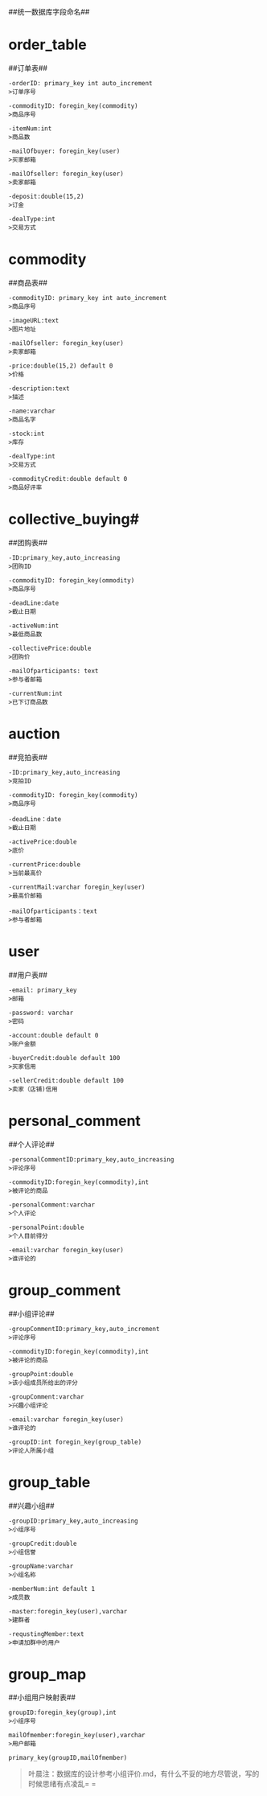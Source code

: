 ##统一数据库字段命名##

# order_table #
##订单表##
    
    -orderID: primary_key int auto_increment
    >订单序号
    
    -commodityID: foregin_key(commodity)
    >商品序号
    
    -itemNum:int
    >商品数
    
    -mailOfbuyer: foregin_key(user)
    >买家邮箱
    
    -mailOfseller: foregin_key(user)
    >卖家邮箱
    
    -deposit:double(15,2)
    >订金
    
    -dealType:int
    >交易方式
    
    
# commodity #
##商品表##

    -commodityID: primary_key int auto_increment
    >商品序号
    
    -imageURL:text
    >图片地址
    
    -mailOfseller: foregin_key(user)
    >卖家邮箱
    
    -price:double(15,2) default 0
    >价格
    
    -description:text
    >描述
    
    -name:varchar
    >商品名字
    
    -stock:int
    >库存
    
    -dealType:int
    >交易方式
    
    -commodityCredit:double default 0
    >商品好评率
    
# collective_buying#
##团购表##

    -ID:primary_key,auto_increasing
    >团购ID
    
    -commodityID: foregin_key(ommodity)
    >商品序号
    
    -deadLine:date
    >截止日期
    
    -activeNum:int 
    >最低商品数
    
    -collectivePrice:double
    >团购价
    
    -mailOfparticipants: text
    >参与者邮箱
    
    -currentNum:int 
    >已下订商品数
    
    
# auction #
##竞拍表##

    -ID:primary_key,auto_increasing
    >竞拍ID
    
    -commodityID: foregin_key(commodity)
    >商品序号
    
    -deadLine：date
    >截止日期
    
    -activePrice:double
    >底价
    
    -currentPrice:double
    >当前最高价
    
    -currentMail:varchar foregin_key(user)
    >最高价邮箱
    
    -mailOfparticipants：text
    >参与者邮箱
    
    
# user #
##用户表##

    -email: primary_key
    >邮箱
    
    -password: varchar
    >密码
    
    -account:double default 0
    >账户金额
    
    -buyerCredit:double default 100
    >买家信用
    
    -sellerCredit:double default 100
    >卖家（店铺)信用
    
# personal_comment #
##个人评论##

    -personalCommentID:primary_key,auto_increasing
    >评论序号
    
    -commodityID:foregin_key(commodity),int
    >被评论的商品
    
    -personalComment:varchar
    >个人评论
    
    -personalPoint:double
    >个人目前得分
    
    -email:varchar foregin_key(user)
    >谁评论的
    
# group_comment #
##小组评论##
    
    -groupCommentID:primary_key,auto_increment
    >评论序号
    
    -commodityID:foregin_key(commodity),int
    >被评论的商品
    
    -groupPoint:double
    >该小组成员所给出的评分
    
    -groupComment:varchar
    >兴趣小组评论
    
    -email:varchar foregin_key(user)
    >谁评论的
    
    -groupID:int foregin_key(group_table)
    >评论人所属小组
    
    
# group_table #
##兴趣小组##

    -groupID:primary_key,auto_increasing
    >小组序号
    
    -groupCredit:double
    >小组信誉
    
    -groupName:varchar
    >小组名称
    
    -memberNum:int default 1
    >成员数
    
    -master:foregin_key(user),varchar
    >建群者
    
    -requstingMember:text
    >申请加群中的用户
    
# group_map #
##小组用户映射表##

    groupID:foregin_key(group),int
    >小组序号
    
    mailOfmember:foregin_key(user),varchar
    >用户邮箱
    
    primary_key(groupID,mailOfmember)


>叶晨注：数据库的设计参考小组评价.md，有什么不妥的地方尽管说，写的时候思绪有点凌乱= =
